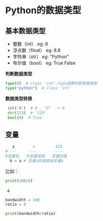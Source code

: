 # Python的数据类型

## 基本数据类型

* 整数（int）    eg: 8
* 浮点数（float）  eg: 8.8
* 字符串（str）  eg: "Python"
* 布尔值（bool）  eg:  True False

**判断数据类型**

``` python
type(8)  # class 'int',type函数判断数据类型
type("python")  # class 'str'
```

**数据类型转换**

``` python
 int('8')  # 8 , "8"  -> 8
 str(123)  # '123' 
 bool(8)  # True
```



## 变量

``` python
   a        =         123
# ---      ---       -----
#变量名   为变量赋值   变量的值
  b = a # 变量a的值赋给变量b
```

比如：

``` python
print(100/8)
```

​     ↓

``` python
bandwidth = 100
ratio = 8

print(bandwidth/ratio)
```





